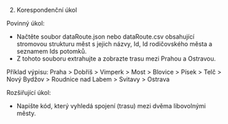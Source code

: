 2.	Korespondenční úkol

Povinný úkol:
- Načtěte soubor dataRoute.json nebo dataRoute.csv obsahující stromovou strukturu měst s jejich názvy, Id, Id rodičovského města a seznamem Ids potomků.
- Z tohoto souboru extrahujte a zobrazte trasu mezi Prahou a Ostravou.

Příklad výpisu:
Praha > Dobříš > Vimperk > Most > Blovice > Písek > Telč > Nový Bydžov > Roudnice nad Labem > Svitavy > Ostrava
 
Rozšiřující úkol:
- Napište kód, který vyhledá spojení (trasu) mezi dvěma libovolnými městy.   
